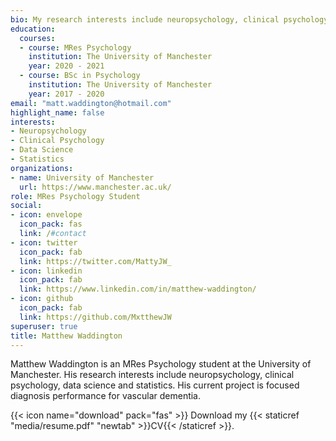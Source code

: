 ```yaml
---
bio: My research interests include neuropsychology, clinical psychology and evolutionary psychology.
education:
  courses:
  - course: MRes Psychology
    institution: The University of Manchester
    year: 2020 - 2021
  - course: BSc in Psychology
    institution: The University of Manchester
    year: 2017 - 2020
email: "matt.waddington@hotmail.com"
highlight_name: false
interests:
- Neuropsychology 
- Clinical Psychology
- Data Science
- Statistics
organizations:
- name: University of Manchester
  url: https://www.manchester.ac.uk/
role: MRes Psychology Student
social:
- icon: envelope
  icon_pack: fas
  link: /#contact
- icon: twitter
  icon_pack: fab
  link: https://twitter.com/MattyJW_
- icon: linkedin
  icon_pack: fab
  link: https://www.linkedin.com/in/matthew-waddington/
- icon: github
  icon_pack: fab
  link: https://github.com/MxtthewJW
superuser: true
title: Matthew Waddington
---
```


Matthew Waddington is an MRes Psychology student at the University of Manchester. His research interests include neuropsychology, clinical psychology, data science and statistics. His current project is focused diagnosis performance for vascular dementia.

{{< icon name="download" pack="fas" >}} Download my {{< staticref "media/resume.pdf" "newtab" >}}CV{{< /staticref >}}.
